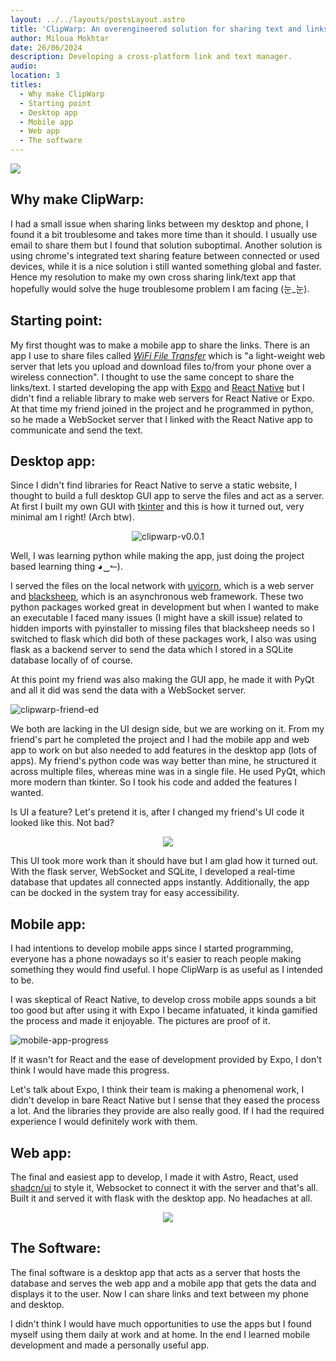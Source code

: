 ```yaml
---
layout: ../../layouts/postsLayout.astro
title: 'ClipWarp: An overengineered solution for sharing text and links across platforms'
author: Miloua Mokhtar
date: 26/06/2024 
description: Developing a cross-platform link and text manager.  
audio: 
location: 3
titles:
  - Why make ClipWarp
  - Starting point
  - Desktop app
  - Mobile app
  - Web app
  - The software
---
```


<img src="/presentation.png" class="mt-24 xl:mt-0 -mb-16">

<div id="Why-make-ClipWarp">

## **Why make ClipWarp:**

I had a small issue when sharing links between my desktop and phone, I found it a bit troublesome and takes more time than it should. I usually use email to share them but I found that solution suboptimal. Another solution is using chrome's integrated text sharing feature between connected or used devices, while it is a nice solution i still wanted something global and faster. Hence my resolution to make my own cross sharing link/text app that hopefully would solve the huge troublesome problem I am facing  (눈_눈).

</div>

<div id="Starting-point">

## **Starting point:**

My first thought was to make a mobile app to share the links. There is an app I use to share files called <a href="http://smarterdroid.blogspot.com/p/wifi-file-transfer.html" target="_blank">*WiFi File Transfer*</a> which is "a light-weight web server that lets you upload and download files to/from your phone over a wireless connection". I thought to use the same concept to share the links/text. I started developing the app with <a href="https://expo.dev" target="_blank">Expo</a> and <a href="https://reactnative.dev" target="_blank">React Native</a> but I didn't find a reliable library to make web servers for React Native or Expo. At that time my friend joined in the project and he programmed in python, so he made a WebSocket server that I linked with the React Native app to communicate and send the text.

</div>

<div id="Desktop-app">

## **Desktop app:**

Since I didn't find libraries for React Native to serve a static website, I thought to build a full desktop GUI app to serve the files and act as a server. At first I built my own GUI with <a href="https://docs.python.org/3/library/tkinter.html" target="_blank">tkinter</a> and this is how it turned out, very minimal am I right! (Arch btw).

<div align="center">

![clipwarp-v0.0.1](/clipwarp-v0.0.1.png)

</div>

Well, I was learning python while making the app, just doing the project based learning thing ◕‿↼).

I served the files on the local network with <a href="https://www.uvicorn.org/" target="_blank">uvicorn</a>, which is a web server and <a href="https://www.neoteroi.dev/blacksheep/" target="_blank">blacksheep</a>, which is an asynchronous web framework. These two python packages worked great in development but when I wanted to make an executable I faced many issues (I might have a skill issue) related to hidden imports with pyinstaller to missing files that blacksheep needs so I switched to flask which did both of these packages work, I also was using flask as a backend server to send the data which I stored in a SQLite database locally of of course.

At this point my friend was also making the GUI app, he made it with PyQt and all it did was send the data with a WebSocket server.

![clipwarp-friend-ed](/clipwarp-friend-ed.png)

We both are lacking in the UI design side, but we are working on it. From my friend's part he completed the project and I had the mobile app and web app to work on but also needed to add features in the desktop app (lots of apps). My friend's python code was way better than mine, he structured it across multiple files, whereas mine was in a single file. He used PyQt, which more modern than tkinter. So I took his code and added the features I wanted.


Is UI a feature? Let's pretend it is, after I changed my friend's UI code it looked like this. Not bad?

<div align="center">

<img src="/clipwarp.png" class="rounded-lg" />

</div>

This UI took more work than it should have but I am glad how it turned out. With the flask server, WebSocket and SQLite, I developed a real-time database that updates all connected apps instantly. Additionally, the app can be docked in the system tray for easy accessibility.

</div>

<div id="Mobile-app">

## **Mobile app:**

I had intentions to develop mobile apps since I started programming, everyone has a phone nowadays so it's easier to reach people making something they would find useful. I hope ClipWarp is as useful as I intended to be. 

I was skeptical of React Native, to develop cross mobile apps sounds a bit too good but after using it with Expo I became infatuated, it kinda gamified the process and made it enjoyable. The pictures are proof of it.

![mobile-app-progress](/progress.png)

If it wasn't for React and the ease of development provided by Expo, I don't think I would have made this progress.

Let's talk about Expo, I think their team is making a phenomenal work, I didn't develop in bare React Native but I sense that they eased the process a lot. And the libraries they provide are also really good. If I had the required experience I would definitely work with them.

</div>

<div id="Web-app">

## **Web app:**

The final and easiest app to develop, I made it with Astro, React, used <a href="https://ui.shadcn.com/" target="_blank">shadcn/ui</a> to style it, Websocket to connect it with the server and that's all. Built it and served it with flask with the desktop app. No headaches at all.

<div align="center">

<img src="/webApp.png" class="rounded-lg" />

</div>

</div>

<div id="The-software">

## **The Software:**

The final software is a desktop app that acts as a server that hosts the database and serves the web app and a mobile app that gets the data and displays it to the user. Now I can share links and text between my phone and desktop.

I didn't think I would have much opportunities to use the apps but I found myself using them daily at work and at home. In the end I learned mobile development and made a personally useful app.

</div>

